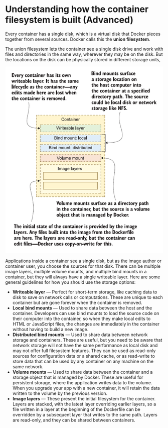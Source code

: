 # Understanding how the container filesystem is built (Advanced)

Every container has a single disk, which is a virtual disk that Docker pieces
together from several sources. Docker calls this the **union filesystem**.

The union filesystem lets the container see a single disk drive and work with files and directories in the same way, wherever they may be on the disk. But the locations on the disk can be physically stored in different storage units,

![Third-party volume](./images/img04.png)
<!-- Vir: Elton Stoneman: Learn Docker in a month of Lounches -->

Applications inside a container see a single disk, but as the image author or container user, you choose the sources for that disk. There can be multiple image layers, multiple volume mounts, and multiple bind mounts in a container, but they will always have a single writeable layer. Here are some general guidelines for how you should use the storage options:
- **Writeable layer** — Perfect for short-term storage, like caching data to disk to save on network calls or computations. These are unique to each container but are gone forever when the container is removed.
- **Local bind mounts** — Used to share data between the host and the container. Developers can use bind mounts to load the source code on their computer into the container, so when they make local edits to HTML or JavaScript files, the changes are immediately in the container without having to build a new image.
- **Distributed bind mounts** — Used to share data between network storage and containers. These are useful, but you need to be aware that network storage will not have the same performance as local disk and may not offer full filesystem features. They can be used as read-only sources for configuration data or a shared cache, or as read-write to store data that can be used by any container on any machine on the same network.
- **Volume mounts** — Used to share data between the container and a storage object that is managed by Docker. These are useful for persistent storage, where the application writes data to the volume. When you upgrade your app with a new container, it will retain the data written to the volume by the previous version.
- **Image layers** — These present the initial filesystem for the container. Layers are stacked, with the latest layer overriding earlier layers, so a file written in a layer at the beginning of the Dockerfile can be overridden by a subsequent layer that writes to the same path. Layers are read-only, and they can be shared between containers.

